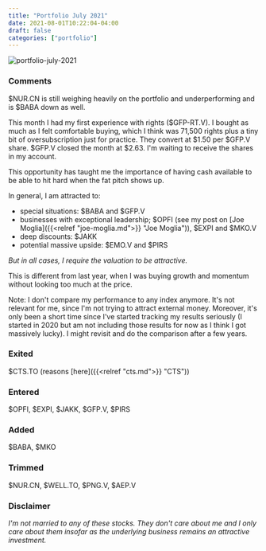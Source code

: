 ```yaml
---
title: "Portfolio July 2021"
date: 2021-08-01T10:22:04-04:00
draft: false
categories: ["portfolio"]
---
```


![portfolio-july-2021](/images/portfolio-july-2021.png)

### Comments

$NUR.CN is still weighing heavily on the portfolio and underperforming and is $BABA down as well. 

This month I had my first experience with rights ($GFP-RT.V). I bought as much as I felt comfortable buying, which I think was 71,500 rights plus a tiny bit of oversubscription just for practice. They convert at $1.50 per $GFP.V share. $GFP.V closed the month at $2.63. I'm waiting to receive the shares in my account.

This opportunity has taught me the importance of having cash available to be able to hit hard when the fat pitch shows up.

In general, I am attracted to:
- special situations: $BABA and $GFP.V
- businesses with exceptional leadership; $OPFI (see my post on [Joe Moglia]({{<relref "joe-moglia.md">}} "Joe Moglia")), $EXPI and $MKO.V
- deep discounts: $JAKK
- potential massive upside: $EMO.V and $PIRS

_But in all cases, I require the valuation to be attractive._

This is different from last year, when I was buying growth and momentum without looking too much at the price.

Note: I don't compare my performance to any index anymore. It's not relevant for me, since I'm not trying to attract external money. Moreover, it's only been a short time since I've started tracking my results seriously (I started in 2020 but am not including those results for now as I think I got massively lucky). I might revisit and do the comparison after a few years.

### Exited

$CTS.TO (reasons [here]({{<relref "cts.md">}} "CTS"))

### Entered

$OPFI, $EXPI, $JAKK, $GFP.V, $PIRS

### Added

$BABA, $MKO

### Trimmed

$NUR.CN, $WELL.TO, $PNG.V, $AEP.V

### Disclaimer

_I'm not married to any of these stocks. They don't care about me and I only care about them insofar as the underlying business remains an attractive investment._
